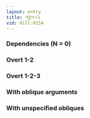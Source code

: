 ```yaml
---
layout: entry
title: འཁྱལ་√1
vid: Hill:0154
---
```

### Dependencies (N = 0)


### Overt 1-2


### Overt 1-2-3


### With oblique arguments


### With unspecified obliques
